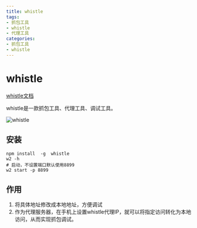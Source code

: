 ```yaml
---
title: whistle
tags: 
- 抓包工具
- whistle
- 代理工具
categories: 
- 抓包工具
- whistle
---
```




# whistle

[whistle文档](https://github.com/avwo/whistle/blob/master/README-zh_CN.md)

whistle是一款抓包工具、代理工具、调试工具。



![whistle](https://blog.airaccoon.cn/img/bed/20190704/whistle.gif)



## 安装

```shell
npm install  -g  whistle
w2 -h
# 启动，不设置端口默认使用8899
w2 start -p 8899
```



## 作用

1. 将具体地址修改成本地地址，方便调试
2. 作为代理服务器，在手机上设置whistle代理IP，就可以将指定访问转化为本地访问，从而实现抓包调试。